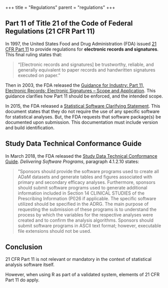 +++
title = "Regulations"
parent = "regulations"
+++

## Part 11 of Title 21 of the Code of Federal Regulations (21 CFR Part 11)
In 1997, the United States Food and Drug Administration (FDA) issued [21 CFR Part 11](http://www.accessdata.fda.gov/scripts/cdrh/cfdocs/cfCFR/CFRSearch.cfm?CFRPart=11&showFR=1) to provide regulations for **electronic records and signatures**. This final ruling states that:

>“[Electronic records and signatures] be trustworthy, reliable, and generally equivalent to paper records and handwritten signatures executed on paper.”

 Then in 2003, the FDA released the [Guidance for Industry: Part 11, Electronic Records; Electronic Signatures – Scope and Application](https://www.fda.gov/media/75414/download). This guidance clarifies how Part 11 should be enforced, and the intended scope.

 
In 2015, the FDA released a [Statistical Software Clarifying Statement](https://www.fda.gov/media/109552/download). This document states that they do not require the use of any specific software for statistical analyses. But, the FDA requests that software package(s) be documented upon submission. This documentation must include version and build identification.

## Study Data Technical Conformance Guide
In March 2018, the FDA released the [Study Data Technical Conformance Guide](https://www.fda.gov/media/88173/download). *Delivering Software Programs*, paragraph 4.1.2.10 states:

>"Sponsors should provide the software programs used to create all ADaM datasets and generate tables and figures associated with primary and secondary efficacy analyses. Furthermore, sponsors should submit software programs used to generate additional information included in Section 14 CLINICAL STUDIES of the Prescribing Information (PI)26 if applicable. The specific software utilized should be specified in the ADRG.  The main purpose of requesting the submission of these programs is to understand the process by which the variables for the respective analyses were created and to confirm the analysis algorithms. Sponsors should submit software programs in ASCII text format; however, executable file extensions should not be used.


## Conclusion
21 CFR Part 11 is not relevant or mandatory in the context of statistical analysis software itself.

However, when using R as part of a validated system, elements of 21 CFR Part 11 do apply.
